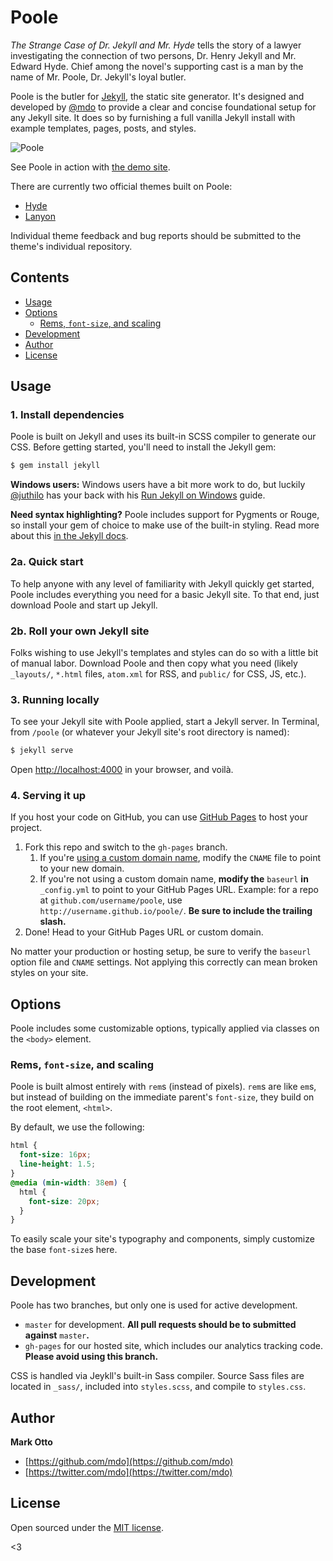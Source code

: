 # Poole

_The Strange Case of Dr. Jekyll and Mr. Hyde_ tells the story of a lawyer investigating the connection of two persons, Dr. Henry Jekyll and Mr. Edward Hyde. Chief among the novel's supporting cast is a man by the name of Mr. Poole, Dr. Jekyll's loyal butler.

Poole is the butler for [Jekyll](http://jekyllrb.com), the static site generator. It's designed and developed by [@mdo](https://twitter.com/mdo) to provide a clear and concise foundational setup for any Jekyll site. It does so by furnishing a full vanilla Jekyll install with example templates, pages, posts, and styles.

![Poole](https://f.cloud.github.com/assets/98681/1834359/71ae4048-73db-11e3-9a3c-df38eb170537.png)

See Poole in action with [the demo site](http://demo.getpoole.com).

There are currently two official themes built on Poole:

* [Hyde](http://hyde.getpoole.com)
* [Lanyon](http://lanyon.getpoole.com)

Individual theme feedback and bug reports should be submitted to the theme's individual repository.

## Contents

* [Usage](./#usage)
* [Options](./#options)
  * [Rems, `font-size`, and scaling](./#rems-font-size-and-scaling)
* [Development](./#development)
* [Author](./#author)
* [License](./#license)

## Usage

### 1. Install dependencies

Poole is built on Jekyll and uses its built-in SCSS compiler to generate our CSS. Before getting started, you'll need to install the Jekyll gem:

```bash
$ gem install jekyll
```

**Windows users:** Windows users have a bit more work to do, but luckily [@juthilo](https://github.com/juthilo) has your back with his [Run Jekyll on Windows](https://github.com/juthilo/run-jekyll-on-windows) guide.

**Need syntax highlighting?** Poole includes support for Pygments or Rouge, so install your gem of choice to make use of the built-in styling. Read more about this [in the Jekyll docs](http://jekyllrb.com/docs/templates/#code_snippet_highlighting).

### 2a. Quick start

To help anyone with any level of familiarity with Jekyll quickly get started, Poole includes everything you need for a basic Jekyll site. To that end, just download Poole and start up Jekyll.

### 2b. Roll your own Jekyll site

Folks wishing to use Jekyll's templates and styles can do so with a little bit of manual labor. Download Poole and then copy what you need \(likely `_layouts/`, `*.html` files, `atom.xml` for RSS, and `public/` for CSS, JS, etc.\).

### 3. Running locally

To see your Jekyll site with Poole applied, start a Jekyll server. In Terminal, from `/poole` \(or whatever your Jekyll site's root directory is named\):

```bash
$ jekyll serve
```

Open [http://localhost:4000](http://localhost:4000) in your browser, and voilà.

### 4. Serving it up

If you host your code on GitHub, you can use [GitHub Pages](https://pages.github.com) to host your project.

1. Fork this repo and switch to the `gh-pages` branch.
   1. If you're [using a custom domain name](https://help.github.com/articles/setting-up-a-custom-domain-with-github-pages), modify the `CNAME` file to point to your new domain.
   2. If you're not using a custom domain name, **modify the** `baseurl` **in** `_config.yml` to point to your GitHub Pages URL. Example: for a repo at `github.com/username/poole`, use `http://username.github.io/poole/`. **Be sure to include the trailing slash.**
2. Done! Head to your GitHub Pages URL or custom domain.

No matter your production or hosting setup, be sure to verify the `baseurl` option file and `CNAME` settings. Not applying this correctly can mean broken styles on your site.

## Options

Poole includes some customizable options, typically applied via classes on the `<body>` element.

### Rems, `font-size`, and scaling

Poole is built almost entirely with `rem`s \(instead of pixels\). `rem`s are like `em`s, but instead of building on the immediate parent's `font-size`, they build on the root element, `<html>`.

By default, we use the following:

```css
html {
  font-size: 16px;
  line-height: 1.5;
}
@media (min-width: 38em) {
  html {
    font-size: 20px;
  }
}
```

To easily scale your site's typography and components, simply customize the base `font-size`s here.

## Development

Poole has two branches, but only one is used for active development.

* `master` for development.  **All pull requests should be to submitted against** `master`**.**
* `gh-pages` for our hosted site, which includes our analytics tracking code. **Please avoid using this branch.**

CSS is handled via Jeykll's built-in Sass compiler. Source Sass files are located in `_sass/`, included into `styles.scss`, and compile to `styles.css`.

## Author

**Mark Otto**

* [https://github.com/mdo](https://github.com/mdo)
* [https://twitter.com/mdo](https://twitter.com/mdo)

## License

Open sourced under the [MIT license](license.md).

&lt;3

